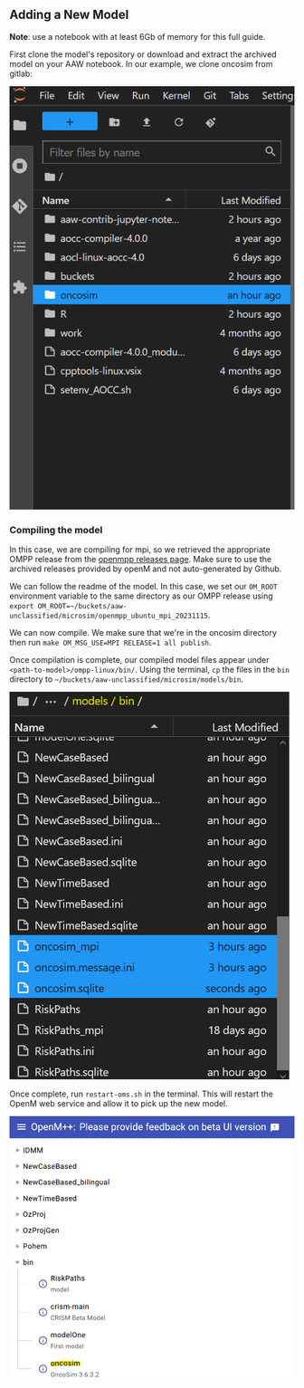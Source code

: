 ## Adding a New Model

**Note**: use a notebook with at least 6Gb of memory for this full guide. 

First clone the model's repository or download and extract the archived model on your AAW notebook. In our example, we clone oncosim from gitlab:

![Oncosim dir is now available](image.png)

### Compiling the model

In this case, we are compiling for mpi, so we retrieved the appropriate OMPP release from the [openmpp releases page](https://github.com/openmpp/main/releases). Make sure to use the archived releases provided by openM and not auto-generated by Github. 

We can follow the readme of the model. In this case, we set our `OM_ROOT` environment variable to the same directory as our OMPP release using `export OM_ROOT=~/buckets/aaw-unclassified/microsim/openmpp_ubuntu_mpi_20231115`.

We can now compile. We make sure that we're in the oncosim directory then run `make OM_MSG_USE=MPI RELEASE=1 all publish`. 

Once compilation is complete, our compiled model files appear under `<path-to-model>/ompp-linux/bin/`. Using the terminal, `cp` the files in the `bin` directory to `~/buckets/aaw-unclassified/microsim/models/bin`.

![oncosim model files under bin](image-2.png)

Once complete, run `restart-oms.sh` in the terminal. This will restart the OpenM web service and allow it to pick up the new model.

![model in UI](image-3.png)